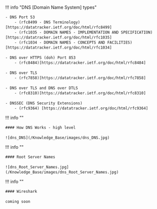 !!! info "DNS [Domain Name System] types"

    - DNS Port 53
        - (rfc8499 - DNS Terminology)[https://datatracker.ietf.org/doc/html/rfc8499]
        - (rfc1035 - DOMAIN NAMES - IMPLEMENTATION AND SPECIFICATION)[https://datatracker.ietf.org/doc/html/rfc1035]
        - (rfc1034 - DOMAIN NAMES - CONCEPTS AND FACILITIES)[https://datatracker.ietf.org/doc/html/rfc1034]
    
    - DNS over HTTPS (doh) Port 853
        - (rfc8484)[https://datatracker.ietf.org/doc/html/rfc8484]
    
    - DNS over TLS
        - (rfc7858)[https://datatracker.ietf.org/doc/html/rfc7858]
    
    - DNS over TLS and DNS over DTLS
        - (rfc8310)[https://datatracker.ietf.org/doc/html/rfc8310]
    
    - DNSSEC (DNS Security Extensions)
        - (rfc9364) [https://datatracker.ietf.org/doc/html/rfc9364]

!!! info ""

    #### How DNS Works - high level
    
    ![dns_DNS](/Knowledge_Base/images/dns_DNS.jpg)

!!! info ""

    #### Root Server Names

    ![dns_Root_Server_Names.jpg](/Knowledge_Base/images/dns_Root_Server_Names.jpg)


!!! info ""

    #### Wireshark
    
    coming soon


